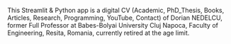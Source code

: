 This Streamlit & Python app is a digital CV (Academic, PhD_Thesis, Books, Articles, Research, Programming, YouTube, Contact) 
of Dorian NEDELCU, former Full Professor at Babes-Bolyai University Cluj Napoca, 
Faculty of Engineering, Resita, Romania,  currently retired at the age limit.
